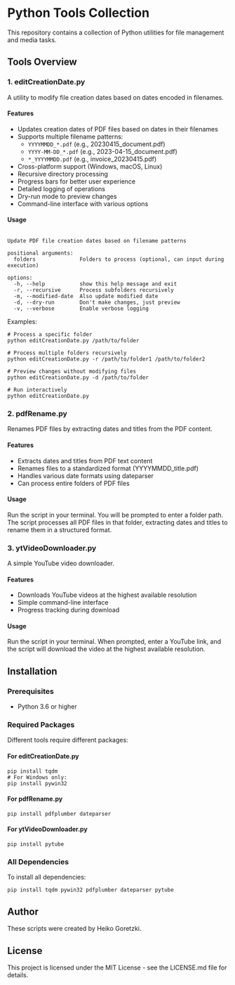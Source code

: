 # Python Tools Collection

This repository contains a collection of Python utilities for file management and media tasks.

## Tools Overview

### 1. editCreationDate.py

A utility to modify file creation dates based on dates encoded in filenames.

#### Features

- Updates creation dates of PDF files based on dates in their filenames
- Supports multiple filename patterns:
  - `YYYYMMDD_*.pdf` (e.g., 20230415_document.pdf)
  - `YYYY-MM-DD_*.pdf` (e.g., 2023-04-15_document.pdf)
  - `*_YYYYMMDD.pdf` (e.g., invoice_20230415.pdf)
- Cross-platform support (Windows, macOS, Linux)
- Recursive directory processing
- Progress bars for better user experience
- Detailed logging of operations
- Dry-run mode to preview changes
- Command-line interface with various options

#### Usage
```usage: editCreationDate.py [-h] [-r] [-m] [-d] [-v] [folders [folders ...]]

Update PDF file creation dates based on filename patterns

positional arguments:
  folders              Folders to process (optional, can input during execution)

options:
  -h, --help           show this help message and exit
  -r, --recursive      Process subfolders recursively
  -m, --modified-date  Also update modified date
  -d, --dry-run        Don't make changes, just preview
  -v, --verbose        Enable verbose logging
```

Examples:
```
# Process a specific folder
python editCreationDate.py /path/to/folder

# Process multiple folders recursively
python editCreationDate.py -r /path/to/folder1 /path/to/folder2

# Preview changes without modifying files
python editCreationDate.py -d /path/to/folder

# Run interactively
python editCreationDate.py
```

### 2. pdfRename.py

Renames PDF files by extracting dates and titles from the PDF content.

#### Features

- Extracts dates and titles from PDF text content
- Renames files to a standardized format (YYYYMMDD_title.pdf)
- Handles various date formats using dateparser
- Can process entire folders of PDF files

#### Usage
Run the script in your terminal. You will be prompted to enter a folder path. The script processes all PDF files in that folder, extracting dates and titles to rename them in a structured format.

### 3. ytVideoDownloader.py

A simple YouTube video downloader.

#### Features

- Downloads YouTube videos at the highest available resolution
- Simple command-line interface
- Progress tracking during download

#### Usage
Run the script in your terminal. When prompted, enter a YouTube link, and the script will download the video at the highest available resolution.

## Installation

### Prerequisites

- Python 3.6 or higher

### Required Packages
Different tools require different packages:

#### For editCreationDate.py
```
pip install tqdm
# For Windows only:
pip install pywin32
```

#### For pdfRename.py
```
pip install pdfplumber dateparser
```

#### For ytVideoDownloader.py
```
pip install pytube
```

### All Dependencies
To install all dependencies:
```
pip install tqdm pywin32 pdfplumber dateparser pytube
```

## Author

These scripts were created by Heiko Goretzki.

## License

This project is licensed under the MIT License - see the LICENSE.md file for details.

